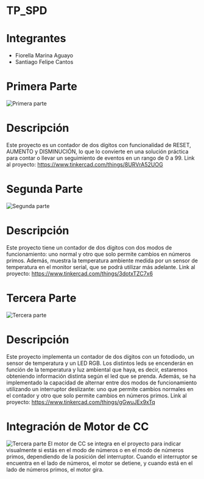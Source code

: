 # TP_SPD

# Integrantes
* Fiorella Marina Aguayo
* Santiago Felipe Cantos

# Primera Parte
![Primera parte](https://github.com/FiorellaAguayo/TP_SPD/blob/main/im%C3%A1genes/pt1.png)
# Descripción
Este proyecto es un contador de dos dígitos con funcionalidad de RESET, AUMENTO y DISMINUCIÓN, lo que lo convierte en una solución práctica para contar o llevar un seguimiento de eventos en un rango de 0 a 99.
Link al proyecto: https://www.tinkercad.com/things/8URVrA52UOG

# Segunda Parte
![Segunda parte](https://github.com/FiorellaAguayo/TP_SPD/blob/main/im%C3%A1genes/pt2.png)
# Descripción
Este proyecto tiene un contador de dos dígitos con dos modos de funcionamiento: uno normal y otro que solo permite cambios en números primos. Además, muestra la temperatura ambiente medida por un sensor de temperatura en el monitor serial, que se podrá utilizar más adelante.
Link al proyecto: https://www.tinkercad.com/things/3dotxTZC7x6

# Tercera Parte
![Tercera parte](https://github.com/FiorellaAguayo/TP_SPD/blob/main/im%C3%A1genes/pt3.png)
# Descripción
Este proyecto implementa un contador de dos dígitos con un fotodiodo, un sensor de temperatura y un LED RGB. Los distintos leds se encenderán en función de la temperatura y luz ambiental que haya, es decir, estaremos obteniendo información distinta según el led que se prenda. 
Además, se ha implementado la capacidad de alternar entre dos modos de funcionamiento utilizando un interruptor deslizante: uno que permite cambios normales en el contador y otro que solo permite cambios en números primos.
Link al proyecto: https://www.tinkercad.com/things/gGwuJEx9xTq

# Integración de Motor de CC
![Tercera parte](https://github.com/FiorellaAguayo/TP_SPD/blob/main/im%C3%A1genes/motorcc.png)
El motor de CC se integra en el proyecto para indicar visualmente si estás en el modo de números o en el modo de números primos, dependiendo de la posición del interruptor. Cuando el interruptor se encuentra en el lado de números, el motor se detiene, y cuando está en el lado de números primos, el motor gira.

